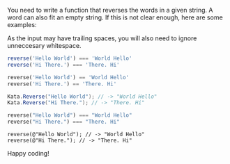 You need to write a function that reverses the words in a given string. A word can also fit an empty string. If this is not clear enough, here are some examples:

As the input may have trailing spaces, you will also need to ignore unneccesary whitespace.


```javascript
reverse('Hello World') === 'World Hello'
reverse('Hi There.') === 'There. Hi'
```


```python
reverse('Hello World') == 'World Hello'
reverse('Hi There.') == 'There. Hi'
```

```csharp
Kata.Reverse("Hello World"); // -> "World Hello"
Kata.Reverse("Hi There."); // -> "There. Hi"
```

```php
reverse("Hello World") === "World Hello"
reverse("Hi There.") === "There. Hi"
```

```objc
reverse(@"Hello World"); // -> "World Hello"
reverse(@"Hi There."); // -> "There. Hi"
```



Happy coding!
